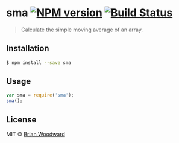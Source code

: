 # sma [![NPM version](https://badge.fury.io/js/sma.svg)](https://npmjs.org/package/sma) [![Build Status](https://travis-ci.org/doowb/sma.svg?branch=master)](https://travis-ci.org/doowb/sma)

> Calculate the simple moving average of an array.

## Installation

```sh
$ npm install --save sma
```

## Usage

```js
var sma = require('sma');
sma();
```

## License

MIT © [Brian Woodward](https://doowb.com)
